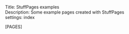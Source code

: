 Title: StuffPages examples                                                     
Description: Some example pages created with StuffPages                        
settings: index                                                                
                                                                               
[PAGES]
